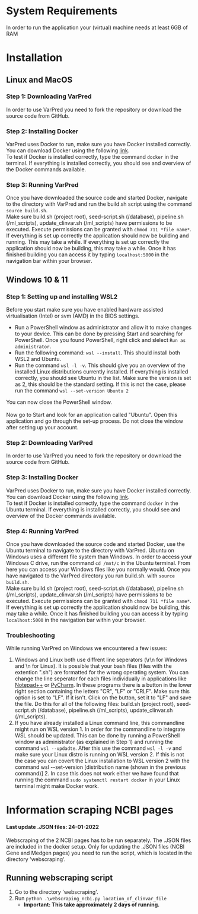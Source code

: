 # System Requirements
In order to run the application your (virtual) machine needs at least 6GB of RAM
# Installation
## Linux and MacOS
### Step 1: Downloading VarPred
In order to use VarPred you need to fork the repository or download the source code from GitHub.
### Step 2: Installing Docker
VarPred uses Docker to run, make sure you have Docker installed correctly. You can download Docker using the following [link](https://www.docker.com/get-started). <br>
To test if Docker is installed correctly, type the command `docker` in the terminal. If everything is installed correctly, you should see and overview of the Docker commands available.
### Step 3: Running VarPred
Once you have downloaded the source code and started Docker, navigate to the directory with VarPred and run the build.sh script using the command `source build.sh`.<br>
Make sure build.sh (project root), seed-script.sh (/database), pipeline.sh (/ml_scripts), update_clinvar.sh (/ml_scripts) have permissions to be executed. Execute permissions can be granted with `chmod 711 *file name*`.<br>
If everything is set up correctly the application should now be building and running. This may take a while.
If everything is set up correctly the application should now be building, this may take a while. Once it has finished building you can access it by typing `localhost:5000` in the navigation bar within your browser.

## Windows 10 & 11
### Step 1: Setting up and installing WSL2
Before you start make sure you have enabled hardware assisted virtualisation (Intel) or svm (AMD) in the BIOS settings.
* Run a PowerShell window as administrator and allow it to make changes to your device. This can be done by pressing Start and searching for PowerShell.
  Once you found PowerShell, right click and slelect `Run as administrator`.
* Run the following command: `wsl --install`. This should install both WSL2 and Ubuntu.
* Run the command `wsl -l -v`. This should give you an overview of the installed Linux distributions currently installed.
  If everything is installed correctly, you should see Ubuntu in the list.
  Make sure the version is set as 2, this should be the standard setting.
  If this is not the case, please run the command `wsl --set-version Ubuntu 2`

You can now close the PowerShell window.<br><br>
Now go to Start and look for an application called "Ubuntu". Open this application and go through the set-up process. Do not close the window after setting up your account.
### Step 2: Downloading VarPred
In order to use VarPred you need to fork the repository or download the source code from GitHub.
### Step 3: Installing Docker
VarPred uses Docker to run, make sure you have Docker installed correctly. You can download Docker using the following [link](https://www.docker.com/get-started). <br>
To test if Docker is installed correctly, type the command `docker` in the Ubuntu terminal. If everything is installed correctly, you should see and overview of the Docker commands available.
### Step 4: Running VarPred
Once you have downloaded the source code and started Docker, use the Ubuntu terminal to navigate to the directory with VarPred.
Ubuntu on Windows uses a different file system than Windows. In order to access your Windows C drive, run the command `cd /mnt/c` in the Ubuntu terminal.
From here you can access your Windows files like you normally would. Once you have navigated to the VarPred directory you run build.sh. with `source build.sh`. <br>
Make sure build.sh (project root), seed-script.sh (/database), pipeline.sh (/ml_scripts), update_clinvar.sh (/ml_scripts) have permissions to be executed. Execute permissions can be granted with `chmod 711 *file name*`.<br>
If everything is set up correctly the application should now be building, this may take a while. Once it has finished building you can access it by typing `localhost:5000` in the navigation bar within your browser.
### Troubleshooting
While running VarPred on Windows we encountered a few issues:
1. Windows and Linux both use diffrent line seperators (\r\n for Windows and \n for Linux). It is possible that your bash files (files with the extention ".sh") are formatted for the wrong operating system.
   You can change the line seperator for each files individually in applications like [Notepad++](https://notepad-plus-plus.org/) or [PyCharm](https://www.jetbrains.com/pycharm/).
   In these programs there is a button in the lower right section containing the letters "CR", "LF" or "CRLF".
   Make sure this option is set to "LF". If it isn't. Click on the button, set it to "LF" and save the file.
   Do this for all of the following files: build.sh (project root), seed-script.sh (/database), pipeline.sh (/ml_scripts), update_clinvar.sh (/ml_scripts).
2. If you have already installed a Linux command line, this commandline might run on WSL version 1. In order for the commandline to integrate WSL should be updated.
   This can be done by running a PowerShell window as administrator (as explained in Step 1) and running the command `wsl --updadte`.
   After this use the command `wsl -l -v` and make sure your Linux distro is running on WSL version 2.
   If this is not the case you can covert the Linux installation to WSL version 2 with the command wsl --set-version [distribution name (shown in the previous command)] 2.
   In case this does not work either we have found that running the command `sudo systemctl restart docker` in your Linux terminal might make Docker work.

# Information scraping NCBI pages
#### Last update .JSON files: 24-01-2022
Webscraping of the 2 NCBI pages has to be run separately. The .JSON files are included in the docker setup. Only for updating the 
.JSON files (NCBI Gene and Medgen pages) you need to run the script, which is located in the directory 'webscraping'.

## Running webscraping script
1. Go to the directory 'webscraping'.
2. Run `python .\webscraping_ncbi.py location_of_clinvar_file`
   - **Important: This take approximately 2 days of running.**